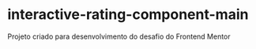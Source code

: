 # interactive-rating-component-main
Projeto criado para desenvolvimento do desafio do Frontend Mentor
